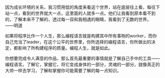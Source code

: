 ​	因为成长环境的关系，我习惯用低的角度来看这个世界，站在底层往上看，每往下站一点，看到的世界就大一点，这里面的人就多一点。他们让我看到原本看不到的，了解本来不了解的，透过每一双和我相遇的眼睛，我看到了无数的世界。 																	    ——明道

​	如果将程序比作一个人生，那么编程语言就是构建其中所有事物的worker，而你自己充当了leader，在这个公平的世界里，你所选择的编程语言，你所做出的决定，都影响了所构建程序的质量。编程人生，就是如此。

​	你想要完成令人满意的作品，那么首先最重要的事情就是了解自己手中的工具——编程语言。了解它，掌握它，将它变成身体的一部分，灵魂的一部分，就像真正的大师一样去学习，了解和掌握你可能需要了解的每一点知识。





